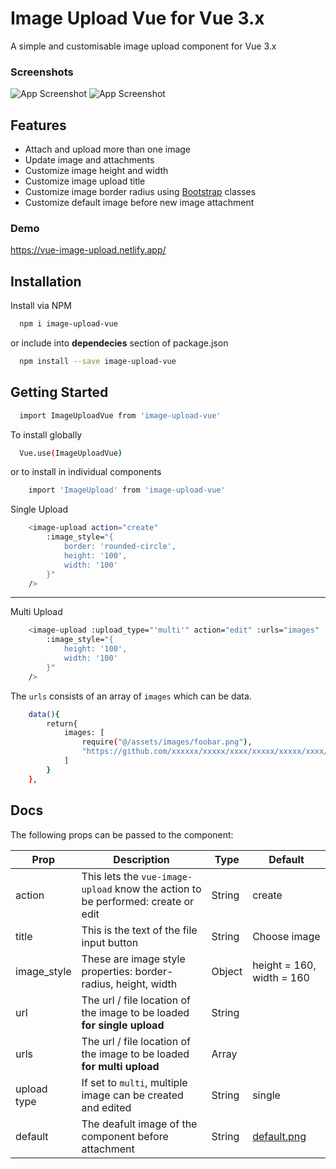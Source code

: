 # Image Upload Vue for Vue 3.x

A simple and customisable image upload component for Vue 3.x

### Screenshots

![App Screenshot](https://github.com/azeemade/vue-image-upload/blob/main/src/assets/single%20create.png?raw=true)
![App Screenshot](https://github.com/azeemade/vue-image-upload/blob/main/src/assets/multi%20edit.png?raw=true)

## Features

- Attach and upload more than one image
- Update image and attachments
- Customize image height and width
- Customize image upload title
- Customize image border radius using [Bootstrap](https://getbootstrap.com) classes
- Customize default image before new image attachment

### Demo

https://vue-image-upload.netlify.app/

## Installation

Install via NPM

```bash
  npm i image-upload-vue
```

or include into **dependecies** section of package.json

```bash
  npm install --save image-upload-vue
```

## Getting Started

```bash
  import ImageUploadVue from 'image-upload-vue'
```

To install globally

```bash
  Vue.use(ImageUploadVue)
```

or to install in individual components

```bash
    import 'ImageUpload' from 'image-upload-vue'
```

Single Upload

```bash
    <image-upload action="create"
        :image_style="{
            border: 'rounded-circle',
            height: '100',
            width: '100'
        }"
    />
```

---

Multi Upload

```bash
    <image-upload :upload_type="'multi'" action="edit" :urls="images"
        :image_style="{
            height: '100',
            width: '100'
        }"
    />
```

The `urls` consists of an array of `images` which can be data.

```bash
    data(){
        return{
            images: [
                require("@/assets/images/foobar.png"),
                "https://github.com/xxxxxx/xxxxx/xxxx/xxxxx/xxxxx/xxxx/foobar.png?raw=true"
            ]
        }
    },
```

## Docs

The following props can be passed to the component:

| Prop        | Description                                                                      | Type   | Default                                                                                               |
| ----------- | -------------------------------------------------------------------------------- | ------ | ----------------------------------------------------------------------------------------------------- |
| action      | This lets the `vue-image-upload` know the action to be performed: create or edit | String | create                                                                                                |
| title       | This is the text of the file input button                                        | String | Choose image                                                                                          |
| image_style | These are image style properties: border-radius, height, width                   | Object | height = 160, width = 160                                                                             |
| url         | The url / file location of the image to be loaded **for single upload**          | String |                                                                                                       |
| urls        | The url / file location of the image to be loaded **for multi upload**           | Array  |                                                                                                       |
| upload type | If set to `multi`, multiple image can be created and edited                      | String | single                                                                                                |
| default     | The deafult image of the component before attachment                             | String | [default.png](https://github.com/azeemade/image-upload-vue/blob/main/src/assets/default.png?raw=true) |
